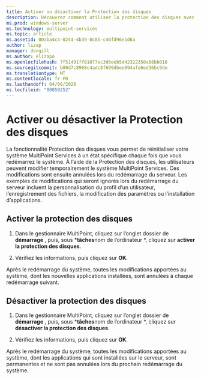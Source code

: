 ```yaml
---
title: Activer ou désactiver la Protection des disques
description: Découvrez comment utiliser la protection des disques avec MultiPoint services
ms.prod: windows-server
ms.technology: multipoint-services
ms.topic: article
ms.assetid: 00aba4c4-0244-4b39-8c85-c46fd96e1d6a
author: lizap
manager: dongill
ms.author: elizapo
ms.openlocfilehash: 7f51491ff81077ec3d6eeb5d42322350a68bb018
ms.sourcegitcommit: b00d7c8968c4adc8f699dbee694afe6ed36bc9de
ms.translationtype: MT
ms.contentlocale: fr-FR
ms.lasthandoff: 04/08/2020
ms.locfileid: "80859252"
---
```

# <a name="enable-or-disable-disk-protection"></a>Activer ou désactiver la Protection des disques
La fonctionnalité Protection des disques vous permet de réinitialiser votre système MultiPoint Services à un état spécifique chaque fois que vous redémarrez le système. À l’aide de la Protection des disques, les utilisateurs peuvent modifier temporairement le système MultiPoint Services. Ces modifications sont ensuite annulées lors du redémarrage du serveur. Les exemples de modifications qui seront ignorés lors du redémarrage du serveur incluent la personnalisation du profil d’un utilisateur, l’enregistrement des fichiers, la modification des paramètres ou l’installation d’applications.  
  
## <a name="enable-disk-protection"></a>Activer la protection des disques  
  
1.  Dans le gestionnaire MultiPoint, cliquez sur l’onglet dossier de **démarrage** , puis, sous ***tâches**nom de l’ordinateur *, cliquez sur **activer la protection des disques**.  
  
2.  Vérifiez les informations, puis cliquez sur **OK**.  
  
Après le redémarrage du système, toutes les modifications apportées au système, dont les nouvelles applications installées, sont annulées à chaque redémarrage suivant.  
  
## <a name="disable-disk-protection"></a>Désactiver la protection des disques  
  
1.  Dans le gestionnaire MultiPoint, cliquez sur l’onglet dossier de **démarrage** , puis, sous ***tâches**nom de l’ordinateur *, cliquez sur **désactiver la protection des disques**.  
  
2.  Vérifiez les informations, puis cliquez sur **OK**.  
  
Après le redémarrage du système, toutes les modifications apportées au système, dont les applications qui sont installées sur le serveur, sont permanentes et ne sont pas annulées lors du prochain redémarrage du système.  
  
